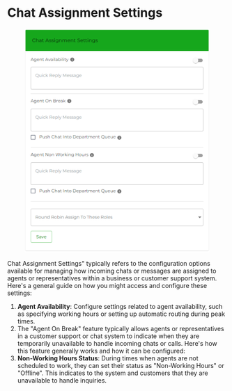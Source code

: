 # Chat Assignment Settings

<figure><img src=".gitbook/assets/chatassignment.PNG" alt=""><figcaption></figcaption></figure>

Chat Assignment Settings" typically refers to the configuration options available for managing how incoming chats or messages are assigned to agents or representatives within a business or customer support system. Here's a general guide on how you might access and configure these settings:

1. **Agent Availability**: Configure settings related to agent availability, such as specifying working hours or setting up automatic routing during peak times.
2. The "Agent On Break" feature typically allows agents or representatives in a customer support or chat system to indicate when they are temporarily unavailable to handle incoming chats or calls. Here's how this feature generally works and how it can be configured:
3. **Non-Working Hours Status**: During times when agents are not scheduled to work, they can set their status as "Non-Working Hours" or "Offline". This indicates to the system and customers that they are unavailable to handle inquiries.

